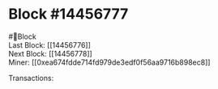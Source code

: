 
Block #14456777
===============
  
#🧊Block  
Last Block: [[14456776]]  
Next Block: [[14456778]]  
Miner: [[0xea674fdde714fd979de3edf0f56aa9716b898ec8]]  

 Transactions: